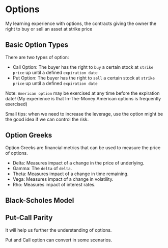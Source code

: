 # Options
My learning experience with options, the contracts giving the owner the right to buy or sell an asset at strike price

## Basic Option Types
There are two types of option:
- Call Option: The buyer has the right to `buy` a certain stock at `strike price` up until a defined `expiration date`
- Put Option: The buyer has the right to `sell` a certain stock at `strike price` up until a defined `expiration date`

Note: `American option` may be exercised at any time before the expiration date!
(My experience is that In-The-Money American options is frequently exercised)

Small tips: when we need to increase the leverage, use the option might be the good idea if we can control the risk.

## Option Greeks
Option Greeks are financial metrics that can be used to measure the price of options.
- Delta: Measures impact of a change in the price of underlying.
- Gamma: The `delta` of `delta`.
- Theta: Measures impact of a change in time remaining.
- Vega: Measures impact of a change in volatility.
- Rho: Measures impact of interest rates.

## Black-Scholes Model


## Put-Call Parity
It will help us further the understanding of options. 

Put and Call option can convert in some scenarios.

